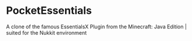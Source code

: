 # PocketEssentials
A clone of the famous EssentialsX Plugin from the Minecraft: Java Edition | suited for the Nukkit environment
